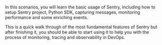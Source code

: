 In this scenarios, you will learn the basic usage of Sentry, including how to setup Sentry project, Python SDK, capturing messages, monitoring performance and some enriching events. 

This is a quick walk through of the most fundamental features of Sentry but after finishing it, you should be able to start using it to help you with the process of monitoring, tracing and observability in DevOps. 
